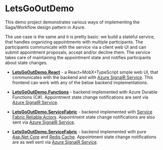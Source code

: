 # LetsGoOutDemo

This demo project demonstrates various ways of implementing the Saga/Workflow design pattern in Azure.

The use case is the same and it is pretty basic: we build a stateful service, that handles organizing appointments with multiple participants. The participants communicate with the service via a client web UI and can submit appointment proposals, accept and/or decline them. The service takes care of maintaining the appointment state and notifies participants about state changes.

* [**LetsGoOutDemo.React**](https://github.com/scale-tone/LetsGoOutDemo/tree/master/frontend/letsgooutdemo.react#letsgooutdemoreact) - a React+MobX+TypeScript simple web UI, that communicates with the backend and with [Azure SignalR Service](https://docs.microsoft.com/en-us/azure/azure-signalr/signalr-overview). This frontend can work with any of the below backend implementations.

* [**LetsGoOutDemo.Functions**](https://github.com/scale-tone/LetsGoOutDemo/tree/master/backend/LetsGoOutDemo.Functions#letsgooutdemofunctions) - backend implemented with Azure Durable Functions (C#). Appointment state change notifications are sent via [Azure SignalR Service](https://docs.microsoft.com/en-us/azure/azure-signalr/signalr-overview).

* [**LetsGoOutDemo.ServiceFabric**](https://github.com/scale-tone/LetsGoOutDemo/tree/master/backend/LetsGoOutDemo.ServiceFabric#letsgooutdemoservicefabric) - backend implemented with [Service Fabric Reliable Actors](https://docs.microsoft.com/en-us/azure/service-fabric/service-fabric-reliable-actors-introduction). Appointment state change notifications are also sent via [Azure SignalR Service](https://docs.microsoft.com/en-us/azure/azure-signalr/signalr-overview).

* [**LetsGoOutDemo.ServiceFabric**](https://github.com/scale-tone/LetsGoOutDemo/tree/master/backend/LetsGoOutDemo.AspNetCore#letsgooutdemoaspnetcore) - backend implemented with pure [Asp.Net Core](https://github.com/aspnet/AspNetCore) and [Redis Cache](https://redis.io). Appointment state change notifications are as well sent via [Azure SignalR Service](https://docs.microsoft.com/en-us/azure/azure-signalr/signalr-overview).
